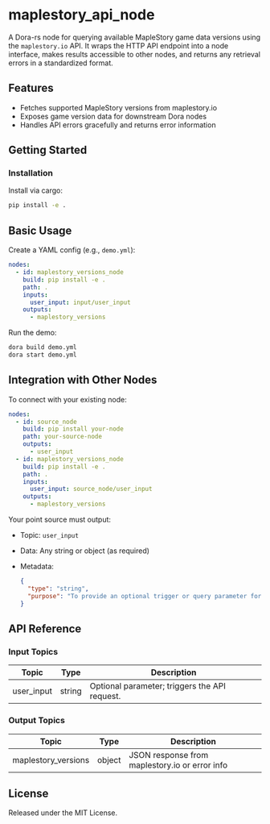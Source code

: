 # maplestory_api_node

A Dora-rs node for querying available MapleStory game data versions using the `maplestory.io` API. It wraps the HTTP API endpoint into a node interface, makes results accessible to other nodes, and returns any retrieval errors in a standardized format.

## Features
- Fetches supported MapleStory versions from maplestory.io
- Exposes game version data for downstream Dora nodes
- Handles API errors gracefully and returns error information

## Getting Started

### Installation
Install via cargo:
```bash
pip install -e .
```

## Basic Usage

Create a YAML config (e.g., `demo.yml`):

```yaml
nodes:
  - id: maplestory_versions_node
    build: pip install -e .
    path: .
    inputs:
      user_input: input/user_input
    outputs:
      - maplestory_versions
```

Run the demo:

```bash
dora build demo.yml
dora start demo.yml
```

## Integration with Other Nodes

To connect with your existing node:

```yaml
nodes:
  - id: source_node
    build: pip install your-node
    path: your-source-node
    outputs:
      - user_input
  - id: maplestory_versions_node
    build: pip install -e .
    path: .
    inputs:
      user_input: source_node/user_input
    outputs:
      - maplestory_versions
```

Your point source must output:

* Topic: `user_input`
* Data: Any string or object (as required)
* Metadata:

  ```json
  {
    "type": "string",
    "purpose": "To provide an optional trigger or query parameter for the MapleStory API node."
  }
  ```

## API Reference

### Input Topics

| Topic       | Type   | Description                                    |
|-------------|--------|------------------------------------------------|
| user_input  | string | Optional parameter; triggers the API request.  |

### Output Topics

| Topic                | Type     | Description                                   |
|----------------------|----------|-----------------------------------------------|
| maplestory_versions  | object   | JSON response from maplestory.io or error info |

## License

Released under the MIT License.
